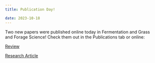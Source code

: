 ```yaml
---
title: Publication Day!

date: 2023-10-18
---
```


Two new papers were published online today in Fermentation and Grass and Forage Science! Check them out in the Publications tab or online: 

[Review](https://www.mdpi.com/2311-5637/9/10/914) 

[Research Article](https://onlinelibrary.wiley.com/doi/10.1111/gfs.12633) 


 
<!--more-->
